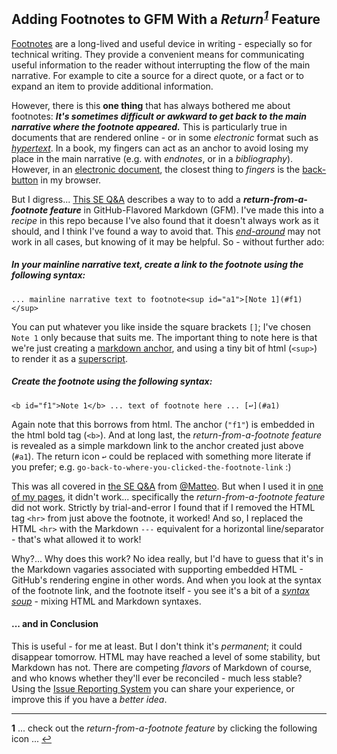 ## Adding Footnotes to GFM With a *Return<sup id="a1">[1](#f1)</sup>* Feature

[Footnotes](https://en.wikipedia.org/wiki/Note_(typography)) are a long-lived and useful device in writing - especially so for technical writing. They provide a convenient means for communicating useful information to the reader without interrupting the flow of the main narrative. For example to cite a source for a direct quote, or a fact or to expand an item to provide additional information. 

However, there is this **one thing** that has always bothered me about footnotes: ***It's sometimes difficult or awkward to get back to the main narrative where the footnote appeared.*** This is particularly true in documents that are rendered online - or in some *electronic* format such as [*hypertext*](https://en.wikipedia.org/wiki/Hypertext). In a book, my fingers can act as an anchor to avoid losing my place in the main narrative (e.g. with *endnotes*, or in a *bibliography*). However, in an [electronic document](https://en.wikipedia.org/wiki/Electronic_document), the closest thing to *fingers* is the [back-button](https://www.techopedia.com/definition/27450/back-button) in my browser.  

But I digress... [This SE Q&A](https://stackoverflow.com/a/32119820) describes a way to to add a ***return-from-a-footnote feature*** in GitHub-Flavored Markdown (GFM). I've made this into a *recipe* in this repo because I've also found that it doesn't always work as it should, and I think I've found a way to avoid that. This [*end-around*](https://en.wikipedia.org/wiki/End-around) may not work in all cases, but knowing of it may be helpful. So - without further ado: 

##### In your mainline narrative text, create a link to the footnote using the following syntax:

```
... mainline narrative text to footnote<sup id="a1">[Note 1](#f1)</sup> 
```

You can put whatever you like inside the square brackets `[]`; I've chosen `Note 1` only because that suits me. The important thing to note here is that we're just creating a [markdown anchor](https://justin.kelly.org.au/anchor-links-in-markdown/), and using a tiny bit of html (`<sup>`) to render it as a [superscript](https://en.wikipedia.org/wiki/Subscript_and_superscript). 

##### Create the footnote using the following syntax: 

```
<b id="f1">Note 1</b> ... text of footnote here ... [↩](#a1)
```

Again note that this borrows from html. The anchor (`"f1"`) is embedded in the html bold tag (`<b>`). And at long last, the  *return-from-a-footnote feature* is revealed as a simple markdown link to the anchor created just above (`#a1`). The return icon `↩`  could be replaced with something more literate if you prefer; e.g. `go-back-to-where-you-clicked-the-footnote-link` :) 

This was all covered in [the SE Q&A](https://stackoverflow.com/a/32119820) from [@Matteo](https://stackoverflow.com/users/2928562/matteo). But when I used it in [one of my pages](https://github.com/seamusdemora/seamusdemora.github.io/blob/master/FilteringWebPagesForTheGoodStuff.md), it didn't work... specifically the  *return-from-a-footnote feature* did not work. Strictly by trial-and-error I found that if I removed the HTML tag `<hr>` from just above the footnote, it worked! And so, I replaced the HTML `<hr>` with the Markdown `---` equivalent for a horizontal line/separator - that's what allowed it to work! 

Why?... Why does this work? No idea really, but I'd have to guess that it's in the Markdown vagaries associated with supporting embedded HTML - GitHub's rendering engine in other words. And when you look at the syntax of the footnote link, and the footnote itself - you see it's a bit of a [*syntax soup*](http://xahlee.info/comp/syntax_soup_index.html) - mixing HTML and Markdown syntaxes. 

#### ... and in Conclusion

This is useful - for me at least. But I don't think it's *permanent*; it could disappear tomorrow. HTML may have reached a level of some stability, but Markdown has not. There are competing *flavors* of Markdown of course, and who knows whether they'll ever be reconciled - much less stable? Using the [Issue Reporting System](https://github.com/seamusdemora/seamusdemora.github.io/issues) you can share your experience, or improve this if you have a *better idea*. 

---

<b id="f1">1</b> ... check out the *return-from-a-footnote feature* by clicking the following icon ... [↩](#a1) 
